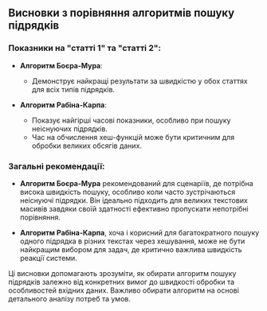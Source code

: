 

## Висновки з порівняння алгоритмів пошуку підрядків

### Показники на "статті 1" та "статті 2":
- **Алгоритм Боєра-Мура**:
  - Демонструє найкращі результати за швидкістю у обох статтях для всіх типів підрядків.

- **Алгоритм Рабіна-Карпа**:
  - Показує найгірші часові показники, особливо при пошуку неіснуючих підрядків.
  - Час на обчислення хеш-функцій може бути критичним для обробки великих обсягів даних.

### Загальні рекомендації:
- **Алгоритм Боєра-Мура** рекомендований для сценаріїв, де потрібна висока швидкість пошуку, особливо коли часто зустрічаються неіснуючі підрядки. Він ідеально підходить для великих текстових масивів завдяки своїй здатності ефективно пропускати непотрібні порівняння.

- **Алгоритм Рабіна-Карпа**, хоча і корисний для багатократного пошуку одного підрядка в різних текстах через хешування, може не бути найкращим вибором для задач, де критично важлива швидкість реакції системи.

Ці висновки допомагають зрозуміти, як обирати алгоритм пошуку підрядків залежно від конкретних вимог до швидкості обробки та особливостей вхідних даних. Важливо обирати алгоритм на основі детального аналізу потреб та умов.
